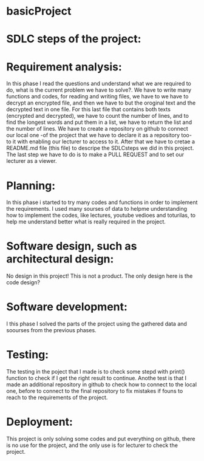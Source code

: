 # basicProject

# SDLC steps of the project:

# Requirement analysis:
In this phase I read the questions and understand what we are required to do, what is the current problem we have to solve?. We have to write many functions and codes, 
for reading and writing files, we have to we have to decrypt an encrypted file, and then we have to but the oroginal text and the decrypted text in one file. 
For this last file that contains both texts (encrypted and decrypted), we have to count the number of lines, and to find the longest words and put them in a list,
we have to return the list and the number of lines.
We have to create a repository on github to connect our local one -of the project that we have to declare it as a repository too- to it with enabling our lecturer to access to it. After that we have to cretae a README.md file (this file) to descripe the SDLCsteps we did in this project.
The last step we have to do is to make a PULL REQUEST and to set our lecturer as a viewer.

# Planning:
In this phase i started to try many codes and functions in order to implement the requirements. I used many sourses of data to helpme understanding how to implement 
the codes, like lectures, youtube vedioes and toturilas, to help me understand better what is really required in the project.

# Software design, such as architectural design:
No design in this project! This is not a product. The only design here is the code design?

# Software development:
I this phase I solved the parts of the project using the gathered data and soourses from the previous phases.

# Testing:
The testing in the poject that I made is to check some stepd with print() function to check if I get the right result to continue.
Anothe test is that I made an additional repository in github to check how to connect to the local one, before to connect to the final repository to fix mistakes if 
founs to reach to the requirements of the project.

# Deployment:
This project is only solving some codes and put everything on github, there is no use for the project, and the only use is for lecturer to check the project.

